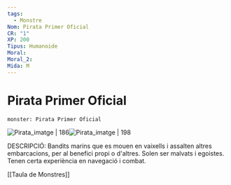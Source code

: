 ```yaml
---
tags:
  - Monstre
Nom: Pirata Primer Oficial
CR: "1"
XP: 200
Tipus: Humanoide
Moral: 
Moral_2: 
Mida: M
---
```

# Pirata Primer Oficial

```statblock
monster: Pirata Primer Oficial
```

![Pirata_imatge | 186](https://i.pinimg.com/736x/de/f2/f4/def2f44a49b2c00876b4bd3f28f66f86.jpg)![Pirata_imatge | 198](https://i.pinimg.com/originals/eb/ed/72/ebed72ea780186850e2003eb921caa4c.png)

DESCRIPCIÓ: 
Bandits marins que es mouen en vaixells i assalten altres embarcacions, per al benefici propi o d'altres. Solen ser malvats i egoistes. Tenen certa experiència en navegació i combat.

[[Taula de Monstres]]